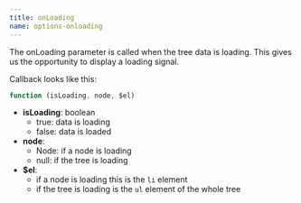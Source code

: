 ```yaml
---
title: onLoading
name: options-onloading
---
```


The onLoading parameter is called when the tree data is loading. This gives us the opportunity to display a loading signal.

Callback looks like this:

```js
function (isLoading, node, $el)
```

* **isLoading**: boolean
  * true: data is loading
  * false: data is loaded
* **node**:
  * Node: if a node is loading
  * null: if the tree is loading
* **$el**:
  * if a node is loading this is the `li` element
  * if the tree is loading is the `ul` element of the whole tree
